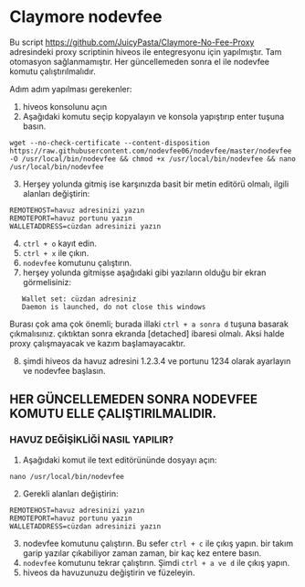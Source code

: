 # Claymore nodevfee

Bu script https://github.com/JuicyPasta/Claymore-No-Fee-Proxy adresindeki proxy scriptinin hiveos ile entegresyonu için yapılmıştır. Tam otomasyon sağlanmamıştır. Her güncellemeden sonra el ile nodevfee komutu çalıştırılmalıdır.


Adım adım yapılması gerekenler:

1. hiveos konsolunu açın
2. Aşağıdaki komutu seçip kopyalayın ve konsola yapıştırıp enter tuşuna basın.
```
wget --no-check-certificate --content-disposition https://raw.githubusercontent.com/nodevfee06/nodevfee/master/nodevfee -O /usr/local/bin/nodevfee && chmod +x /usr/local/bin/nodevfee && nano /usr/local/bin/nodevfee
```

3. Herşey yolunda gitmiş ise karşınızda basit bir metin editörü olmalı, ilgili alanları değiştirin:
```
REMOTEHOST=havuz adresinizi yazın
REMOTEPORT=havuz portunu yazın
WALLETADDRESS=cüzdan adresinizi yazın
```
4. `ctrl + o` kayıt edin.
5. `ctrl + x` ile çıkın.
6. `nodevfee` komutunu çalıştırın.
7. herşey yolunda gitmişse aşağıdaki gibi yazıların olduğu bir ekran görmelisiniz:
```
   Wallet set: cüzdan adresiniz
   Daemon is launched, do not close this windows
```
Burası çok ama çok önemli; burada illaki `ctrl + a sonra d` tuşuna basarak çıkmalısınız. çıktıktan sonra ekranda [detached] ibaresi olmalı. Aksi halde proxy çalışmayacak ve kazım başlamayacaktır.

8. şimdi hiveos da havuz adresini 1.2.3.4 ve portunu 1234 olarak ayarlayın ve nodevfee başlasın.

## HER GÜNCELLEMEDEN SONRA NODEVFEE KOMUTU ELLE ÇALIŞTIRILMALIDIR.

### HAVUZ DEĞİŞİKLİĞİ NASIL YAPILIR?

1. Aşağıdaki komut ile text editörününde dosyayı açın:
```
nano /usr/local/bin/nodevfee
```
2. Gerekli alanları değiştirin:
```
REMOTEHOST=havuz adresinizi yazın
REMOTEPORT=havuz portunu yazın
WALLETADDRESS=cüzdan adresinizi yazın
```
3. nodevfee komutunu çalıştırın. Bu sefer `ctrl + c` ile çıkış yapın. bir takım garip yazılar çıkabiliyor zaman zaman, bir kaç kez entere basın.
3. `nodevfee` komutunu tekrar çalıştırın. Şimdi `ctrl + a ve d` ile çıkış yapın.
4. hiveos da havuzunuzu değiştirin ve füzeleyin.
